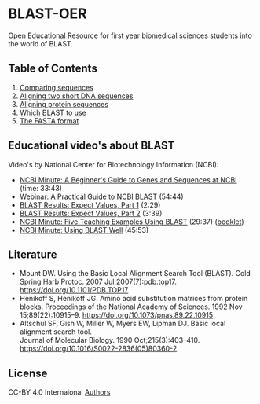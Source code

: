 # BLAST-OER

Open Educational Resource for first year biomedical sciences students into the world of BLAST.

## Table of Contents

1. [Comparing sequences](comparing.md)
2. [Aligning two short DNA sequences](example.md)
3. [Aligning protein sequences](protein.md)
4. [Which BLAST to use](which.md)
5. [The FASTA format](fasta.md)

## Educational video's about BLAST

Video's by National Center for Biotechnology Information (NCBI):

* [NCBI Minute: A Beginner's Guide to Genes and Sequences at NCBI](https://www.youtube.com/watch?v=QIZ8QH6JcC8) (time: 33:43)
* [Webinar: A Practical Guide to NCBI BLAST](https://www.youtube.com/watch?v=KLBE0AuH-Sk) (54:44)
* [BLAST Results: Expect Values, Part 1](https://www.youtube.com/watch?v=ZN3RrXAe0uM) (2:29)
* [BLAST Results: Expect Values, Part 2](https://www.youtube.com/watch?v=dzRq-5BrGD4) (3:39)
* [NCBI Minute: Five Teaching Examples Using BLAST](https://www.youtube.com/watch?v=JKD5laNtwSc) (29:37) ([booklet](http://ftp.ncbi.nlm.nih.gov/pub/factsheets/Booklet_Teaching_BLAST.pdf)) 
* [NCBI Minute: Using BLAST Well](https://www.youtube.com/watch?v=2FW1dk5YQ3I) (45:53)

## Literature

* Mount DW. Using the Basic Local Alignment Search Tool (BLAST). Cold Spring Harb Protoc. 2007
  Jul;2007(7):pdb.top17. https://doi.org/10.1101/PDB.TOP17 
* Henikoff S, Henikoff JG. Amino acid substitution matrices from protein blocks. Proceedings of
  the National Academy of Sciences. 1992 Nov 15;89(22):10915–9.  https://doi.org/10.1073/pnas.89.22.10915 
* Altschul SF, Gish W, Miller W, Myers EW, Lipman DJ. Basic local alignment search tool.\
  Journal of Molecular Biology. 1990 Oct;215(3):403–410. https://doi.org/10.1016/S0022-2836(05)80360-2 

## License

CC-BY 4.0 Internaional [Authors](AUTHORS.txt)
